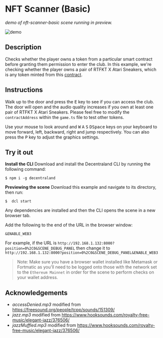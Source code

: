 # NFT Scanner (Basic)
_demo of nft-scanner-basic scene running in preview._

![demo](https://github.com/decentraland-scenes/nft-scanner-basic/blob/main/screenshots/nft-scanner-basic.gif)

## Description
Checks whether the player owns a token from a particular smart contract before granting them permission to enter the club. In this example, we're checking whether the player owns a pair of RTFKT X Atari Sneakers, which is any token minted from this [contract](https://etherscan.io/address/0x6b47e7066c7db71aa04a1d5872496fe05c4c331f).

## Instructions
Walk up to the door and press the <kbd>E</kbd> key to see if you can access the club. The door will open and the audio quality increases if you own at least one pair of RTFKT X Atari Sneakers. Please feel free to modify the `contractAddress` within the `game.ts` file to test other tokens.

Use your mouse to look around and <kbd>W</kbd> <kbd>A</kbd> <kbd>S</kbd> <kbd>D</kbd><kbd>Space</kbd> keys on your keyboard to move forward, left, backward, right and jump respectively. You can also press the <kbd>P</kbd> key to adjust the graphics settings.

## Try it out

**Install the CLI**
Download and install the Decentraland CLI by running the following command:

```
$ npm i -g decentraland
```

**Previewing the scene**
Download this example and navigate to its directory, then run:

```
$  dcl start
```
Any dependencies are installed and then the CLI opens the scene in a new browser tab.

Add the following to the end of the URL in the browser window:

```
&ENABLE_WEB3
```
For example, if the URL is `http://192.168.1.132:8000?position=0%2C0&SCENE_DEBUG_PANEL` then change it to `http://192.168.1.132:8000?position=0%2C0&SCENE_DEBUG_PANEL&ENABLE_WEB3`

> Note: Make sure you have a browser wallet installed like Metamask or Fortmatic as you'll need to be logged onto those with the network set to the `Ethereum Mainnet` in order for the scene to perform checks on your wallet address.

## Acknowledgements
- _accessDenied.mp3_ modified from https://freesound.org/people/tcpp/sounds/151309/
- _jazz.mp3_ modified from https://www.hooksounds.com/royalty-free-music/elegant-jazz/376506/
- _jazzMuffled.mp3_ modified from https://www.hooksounds.com/royalty-free-music/elegant-jazz/376506/
